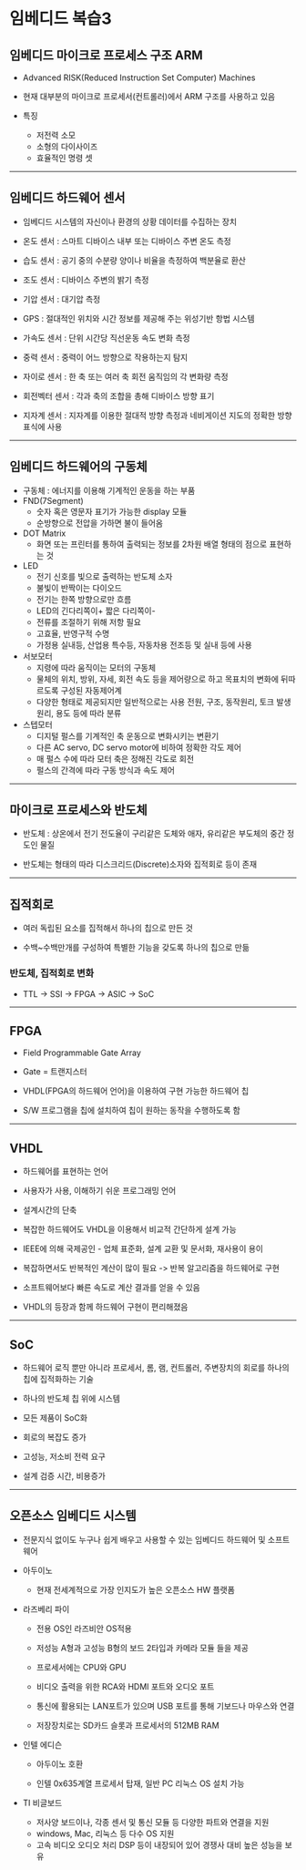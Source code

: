 임베디드 복습3
===
## 임베디드 마이크로 프로세스 구조 ARM
+ Advanced RISK(Reduced Instruction Set Computer) Machines
+ 현재 대부분의 마이크로 프로세서(컨트롤러)에서 ARM 구조를 사용하고 있음
+ 특징  

    + 저전력 소모
    + 소형의 다이사이즈
    + 효율적인 명령 셋  
---
## 임베디드 하드웨어 센서  
+ 임베디드 시스템의 자신이나 환경의 상황 데이터를 수집하는 장치  

+ 온도 센서 : 스마트 디바이스 내부 또는 디바이스 주변 온도 측정
+ 습도 센서 : 공기 중의 수분량 양이나 비율을 측정하여 백분율로 환산
+ 조도 센서 : 디바이스 주변의 밝기 측정
+ 기압 센서 : 대기압 측정
+ GPS : 절대적인 위치와 시간 정보를 제공해 주는 위성기반 항법 시스템
+ 가속도 센서 : 단위 시간당 직선운동 속도 변화 측정
+ 중력 센서 : 중력이 어느 방향으로 작용하는지 탐지
+ 자이로 센서 : 한 축 또는 여러 축 회전 움직임의 각 변화량 측정
+ 회전벡터 센서 : 각과 축의 조합을 총해 디바이스 방향 표기
+ 지자계 센서 : 지자계를 이용한 절대적 방향 측정과 네비게이션 지도의 정확한 방향 표식에 사용
---
## 임베디드 하드웨어의 구동체
+ 구동체 : 에너지를 이용해 기계적인 운동을 하는 부품
+ FND(7Segment)
    + 숫자 혹은 영문자 표기가 가능한 display 모듈
    + 순방향으로 전압을 가하면 불이 들어옴
+ DOT Matrix
    + 화면 또는 프린터를 통하여 출력되는 정보를 2차원 배열 형태의 점으로 표현하는 것
+ LED
    + 전기 신호를 빛으로 출력하는 반도체 소자
    + 불빛이 반짝이는 다이오드
    + 전기는 한쪽 방향으로만 흐름
    + LED의 긴다리쪽이+ 짧은 다리쪽이-
    + 전류를 조절하기 위해 저항 필요
    + 고효율, 반영구적 수명
    + 가정용 실내등, 산업용 특수등, 자동차용 전조등 및 실내 등에 사용
+ 서보모터
    + 지령에 따라 움직이는 모터의 구동체
    + 물체의 위치, 방위, 자세, 회전 속도 등을 제어량으로 하고 목표치의 변화에 뒤따르도록 구성된 자동제어계
    + 다양한 형태로 제공되지만 일반적으로는 사용 전원, 구조, 동작원리, 토크 발생 원리, 용도 등에 따라 분류
+ 스텝모터
    + 디지털 펄스를 기계적인 축 운동으로 변화시키는 변환기
    + 다른 AC servo, DC servo motor에 비하여 정확한 각도 제어
    + 매 펄스 수에 따라 모터 축은 정해진 각도로 회전
    + 펄스의 간격에 따라 구동 방식과 속도 제어
---
## 마이크로 프로세스와 반도체
+ 반도체 : 상온에서 전기 전도율이 구리같은 도체와 애자, 유리같은 부도체의 중간 정도인 물질  

+ 반도체는 형태의 따라 디스크리드(Discrete)소자와 집적회로 등이 존재
---
## 집적회로
+ 여러 독립된 요소를 집적해서 하나의 칩으로 만든 것  

+ 수백~수백만개를 구성하여 특별한 기능을 갖도록 하나의 칩으로 만듦
### 반도체, 집적회로 변화
+ TTL -> SSI -> FPGA -> ASIC -> SoC
---
## FPGA
+ Field Programmable Gate Array  

+ Gate = 트랜지스터
+ VHDL(FPGA의 하드웨어 언어)을 이용하여 구현 가능한 하드웨어 칩
+ S/W 프로그램을 칩에 설치하여 칩이 원하는 동작을 수행하도록 함
---
## VHDL  
+ 하드웨어를 표현하는 언어  

+ 사용자가 사용, 이해하기 쉬운 프로그래밍 언어
+ 설계시간의 단축
+ 복잡한 하드웨어도 VHDL을 이용해서 비교적 간단하게 설계 가능
+ IEEE에 의해 국제공인 - 업체 표준화, 설계 교환 및 문서화, 재사용이 용이
+ 복잡하면서도 반복적인 계산이 많이 필요 -> 반복 알고리즘을 하드웨어로 구현
+ 소프트웨어보다 빠른 속도로 계산 결과를 얻을 수 있음
+ VHDL의 등장과 함께 하드웨어 구현이 편리해졌음
---
## SoC
+ 하드웨어 로직 뿐만 아니라 프로세서, 롬, 램, 컨트롤러, 주변장치의 회로를 하나의 칩에 집적화하는 기술  

+ 하나의 반도체 칩 위에 시스템
+ 모든 제품이 SoC화
+ 회로의 복잡도 증가
+ 고성능, 저소비 전력 요구
+ 설계 검증 시간, 비용증가
---
## 오픈소스 임베디드 시스템
+ 전문지식 없이도 누구나 쉽게 배우고 사용할 수 있는 임베디드 하드웨어 및 소프트웨어

+ 아두이노   

    + 현재 전세계적으로 가장 인지도가 높은 오픈소스 HW 플랫폼

+ 라즈베리 파이  

    + 전용 OS인 라즈비안 OS적용  

    + 저성능 A형과 고성능 B형의 보드 2타입과 카메라 모듈 들을 제공
    + 프로세서에는 CPU와 GPU
    + 비디오 출력을 위한 RCA와 HDMI 포트와 오디오 포트  
    
    + 통신에 활용되는 LAN포트가 있으며 USB 포트를 통해 기보드나 마우스와 연결
    + 저장장치로는 SD카드 슬롯과 프로세서의 512MB RAM  

+ 인텔 에디슨  

    + 아두이노 호환  
    
    + 인텔 0x635계열 프로세서 탑재, 일반 PC 리눅스 OS 설치 가능  

+ TI 비글보드  

    + 저사양 보드이나, 각종 센서 및 통신 모듈 등 다양한 파트와 연결을 지원
    + windows, Mac, 리눅스 등 다수 OS 지원
    + 고속 비디오 오디오 처리 DSP 등이 내장되어 있어 경쟁사 대비 높은 성능을 보유  
